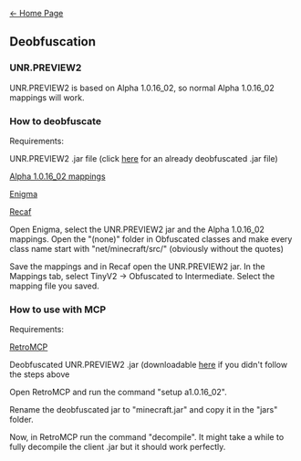 [← Home Page](../README.md#guides--resources)

## Deobfuscation

### UNR.PREVIEW2
UNR.PREVIEW2 is based on Alpha 1.0.16_02, so normal Alpha 1.0.16_02 mappings will work.

### How to deobfuscate
Requirements:

UNR.PREVIEW2 .jar file (click [here](kiffoliska.github.io/unrpreview2.jar) for an already deobfuscated .jar file)

[Alpha 1.0.16_02 mappings](https://github.com/MCPHackers/MCPHackers.github.io/blob/main/versions/a1.0.16.zip)

[Enigma](https://github.com/MCPHackers/MCPEnigma)

[Recaf](https://github.com/Col-E/Recaf)

Open Enigma, select the UNR.PREVIEW2 jar and the Alpha 1.0.16_02 mappings. Open the "(none)" folder in Obfuscated classes and make every class name start with "net/minecraft/src/" (obviously without the quotes)

Save the mappings and in Recaf open the UNR.PREVIEW2 jar. In the Mappings tab, select TinyV2 -> Obfuscated to Intermediate. Select the mapping file you saved.

### How to use with MCP
Requirements:

[RetroMCP](https://github.com/MCPHackers/RetroMCP-Java/)

Deobfuscated UNR.PREVIEW2 .jar (downloadable [here](kiffoliska.github.io/unrpreview2.jar) if you didn't follow the steps above

Open RetroMCP and run the command "setup a1.0.16_02".

Rename the deobfuscated jar to "minecraft.jar" and copy it in the "jars" folder.

Now, in RetroMCP run the command "decompile". It might take a while to fully decompile the client .jar but it should work perfectly.
